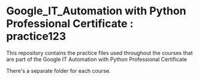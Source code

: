 # Google_IT_Automation with Python Professional Certificate : practice123

This repository contains the practice files used throughout the courses that are
part of the Google IT Automation with Python Professional Certificate

There's a separate folder for each course.

